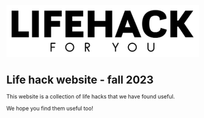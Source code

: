 ![Lifehack](./src/main/resources/public/images/lifehack.png)

# Life hack website - fall 2023

This website is a collection of life hacks that we have found useful. 

We hope you find them useful too!